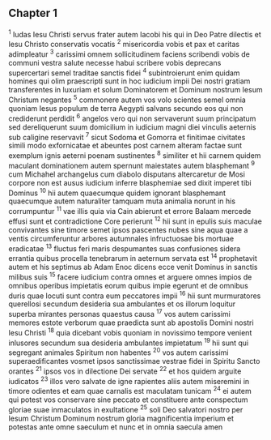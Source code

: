 ## Chapter 1

<sup>1</sup> Iudas Iesu Christi servus frater autem Iacobi his qui in Deo Patre dilectis et Iesu Christo conservatis vocatis
<sup>2</sup> misericordia vobis et pax et caritas adimpleatur
<sup>3</sup> carissimi omnem sollicitudinem faciens scribendi vobis de communi vestra salute necesse habui scribere vobis deprecans supercertari semel traditae sanctis fidei
<sup>4</sup> subintroierunt enim quidam homines qui olim praescripti sunt in hoc iudicium impii Dei nostri gratiam transferentes in luxuriam et solum Dominatorem et Dominum nostrum Iesum Christum negantes
<sup>5</sup> commonere autem vos volo scientes semel omnia quoniam Iesus populum de terra Aegypti salvans secundo eos qui non crediderunt perdidit
<sup>6</sup> angelos vero qui non servaverunt suum principatum sed dereliquerunt suum domicilium in iudicium magni diei vinculis aeternis sub caligine reservavit
<sup>7</sup> sicut Sodoma et Gomorra et finitimae civitates simili modo exfornicatae et abeuntes post carnem alteram factae sunt exemplum ignis aeterni poenam sustinentes
<sup>8</sup> similiter et hii carnem quidem maculant dominationem autem spernunt maiestates autem blasphemant
<sup>9</sup> cum Michahel archangelus cum diabolo disputans altercaretur de Mosi corpore non est ausus iudicium inferre blasphemiae sed dixit imperet tibi Dominus
<sup>10</sup> hii autem quaecumque quidem ignorant blasphemant quaecumque autem naturaliter tamquam muta animalia norunt in his corrumpuntur
<sup>11</sup> vae illis quia via Cain abierunt et errore Balaam mercede effusi sunt et contradictione Core perierunt
<sup>12</sup> hii sunt in epulis suis maculae convivantes sine timore semet ipsos pascentes nubes sine aqua quae a ventis circumferuntur arbores autumnales infructuosae bis mortuae eradicatae
<sup>13</sup> fluctus feri maris despumantes suas confusiones sidera errantia quibus procella tenebrarum in aeternum servata est
<sup>14</sup> prophetavit autem et his septimus ab Adam Enoc dicens ecce venit Dominus in sanctis milibus suis
<sup>15</sup> facere iudicium contra omnes et arguere omnes impios de omnibus operibus impietatis eorum quibus impie egerunt et de omnibus duris quae locuti sunt contra eum peccatores impii
<sup>16</sup> hii sunt murmuratores querellosi secundum desideria sua ambulantes et os illorum loquitur superba mirantes personas quaestus causa
<sup>17</sup> vos autem carissimi memores estote verborum quae praedicta sunt ab apostolis Domini nostri Iesu Christi
<sup>18</sup> quia dicebant vobis quoniam in novissimo tempore venient inlusores secundum sua desideria ambulantes impietatum
<sup>19</sup> hii sunt qui segregant animales Spiritum non habentes
<sup>20</sup> vos autem carissimi superaedificantes vosmet ipsos sanctissimae vestrae fidei in Spiritu Sancto orantes
<sup>21</sup> ipsos vos in dilectione Dei servate
<sup>22</sup> et hos quidem arguite iudicatos
<sup>23</sup> illos vero salvate de igne rapientes aliis autem miseremini in timore odientes et eam quae carnalis est maculatam tunicam
<sup>24</sup> ei autem qui potest vos conservare sine peccato et constituere ante conspectum gloriae suae inmaculatos in exultatione
<sup>25</sup> soli Deo salvatori nostro per Iesum Christum Dominum nostrum gloria magnificentia imperium et potestas ante omne saeculum et nunc et in omnia saecula amen